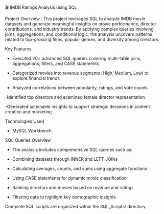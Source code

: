 
🎬 IMDB Ratings Analysis using SQL

Project Overview :
This project leverages SQL to analyze IMDB movie datasets and generate meaningful insights on movie performance, director contributions, and industry trends. By applying complex queries involving joins, aggregations, and conditional logic, the analysis uncovers patterns related to top-grossing films, popular genres, and diversity among directors.

Key Features
- Executed 20+ advanced SQL queries covering multi-table joins, aggregations, filters, and CASE statements

- Categorized movies into revenue segments (High, Medium, Low) to explore financial trends

- Analyzed correlations between popularity, ratings, and vote counts

-Identified top directors and examined female director representation

-Generated actionable insights to support strategic decisions in content creation and marketing

Technologies Used
- MySQL Workbench 

SQL Queries Overview
- The analysis includes comprehensive SQL queries such as:

- Combining datasets through INNER and LEFT JOINs

- Calculating averages, counts, and sums using aggregate functions

- Using CASE statements for dynamic movie classification

- Ranking directors and movies based on revenue and ratings

- Filtering data to highlight key demographic insights

Complete SQL scripts are organized within the SQL_Scripts/ directory.

